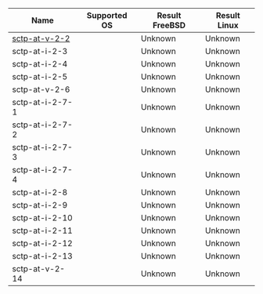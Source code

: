| Name           | Supported OS | Result FreeBSD | Result Linux |
|----------------|--------------|----------------|--------------|
|[sctp-at-v-2-2](sctp-at-v-2-2.pkt)   |              |   Unknown      |   Unknown    |
|sctp-at-i-2-3   |              |   Unknown      |   Unknown    |
|sctp-at-i-2-4   |              |   Unknown      |   Unknown    |
|sctp-at-i-2-5   |              |   Unknown      |   Unknown    |
|sctp-at-v-2-6   |              |   Unknown      |   Unknown    |
|sctp-at-i-2-7-1 |              |   Unknown      |   Unknown    |
|sctp-at-i-2-7-2 |              |   Unknown      |   Unknown    |
|sctp-at-i-2-7-3 |              |   Unknown      |   Unknown    |
|sctp-at-i-2-7-4 |              |   Unknown      |   Unknown    |
|sctp-at-i-2-8   |              |   Unknown      |   Unknown    |
|sctp-at-i-2-9   |              |   Unknown      |   Unknown    |
|sctp-at-i-2-10  |              |   Unknown      |   Unknown    |
|sctp-at-i-2-11  |              |   Unknown      |   Unknown    |
|sctp-at-i-2-12  |              |   Unknown      |   Unknown    |
|sctp-at-i-2-13  |              |   Unknown      |   Unknown    |
|sctp-at-v-2-14  |              |   Unknown      |   Unknown    |

